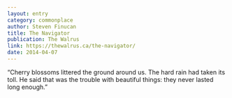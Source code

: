 ```yaml
---
layout: entry
category: commonplace
author: Steven Finucan
title: The Navigator
publication: The Walrus
link: https://thewalrus.ca/the-navigator/
date: 2014-04-07
---
```


“Cherry blossoms littered the ground around us. The hard rain had taken its toll. He said that was the trouble with beautiful things: they never lasted long enough.”